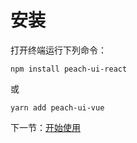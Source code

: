 # 安装

打开终端运行下列命令：

```
npm install peach-ui-react
```

或

```
yarn add peach-ui-vue
```

下一节：[开始使用](/doc/get-started)
